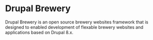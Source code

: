# Drupal Brewery

Drupal Brewery is an open source brewery websites framework that is designed to enabled development of flexable brewery websites and applications based on Drupal 8.x.
